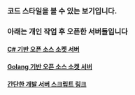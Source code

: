 ### 코드 스타일을 볼 수 있는 보기입니다.

### 아래는 개인 작업 후 오픈한 서버들입니다

#### [C# 기반 오픈 소스 소켓 서버](https://github.com/fatherscott/GoodTiger)

#### [Golang 기반 오픈 소스 소켓 서버](https://github.com/fatherscott/huchat)

#### [간단한 개발 서버 스크립트 링크](https://github.com/ini64/DevServer)
